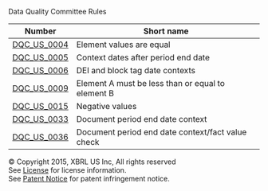 Data Quality Committee Rules

| Number | Short name |
| ----- | ----- |
| [DQC_US_0004](DQC_US_0004/DQC_0004.md) | Element values are equal |
| [DQC_US_0005](DQC_US_0005/DQC_0005.md) | Context dates after period end date |
| [DQC_US_0006](DQC_US_0006/DQC_0006.md) | DEI and block tag date contexts |
| [DQC_US_0009](DQC_US_0009/DQC_0009.md) | Element A must be less than or equal to element B |
| [DQC_US_0015](DQC_US_0015/DQC_0015.md) | Negative values |
| [DQC_US_0033](DQC_US_0033/DQC_0033.md) | Document period end date context |
| [DQC_US_0036](DQC_US_0036/DQC_0036.md) | Document period end date context/fact value check |


© Copyright 2015, XBRL US Inc, All rights reserved   
See [License](../License.md) for license information.  
See [Patent Notice](../PatentNotice.md) for patent infringement notice.
